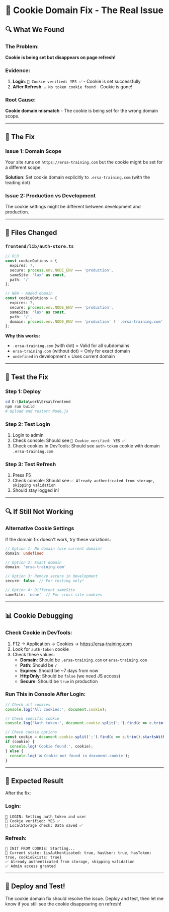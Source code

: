 # 🍪 Cookie Domain Fix - The Real Issue

## 🔍 What We Found

### The Problem:
**Cookie is being set but disappears on page refresh!**

### Evidence:
1. **Login**: `🔐 Cookie verified: YES ✅` - Cookie is set successfully
2. **After Refresh**: `⚠️ No token cookie found` - Cookie is gone!

### Root Cause:
**Cookie domain mismatch** - The cookie is being set for the wrong domain scope.

---

## 🔧 The Fix

### Issue 1: Domain Scope
Your site runs on `https://ersa-training.com` but the cookie might be set for a different scope.

**Solution**: Set cookie domain explicitly to `.ersa-training.com` (with the leading dot)

### Issue 2: Production vs Development
The cookie settings might be different between development and production.

---

## 📝 Files Changed

### `frontend/lib/auth-store.ts`
```typescript
// OLD
const cookieOptions = { 
  expires: 7, 
  secure: process.env.NODE_ENV === 'production',
  sameSite: 'lax' as const,
  path: '/'
};

// NEW - Added domain
const cookieOptions = { 
  expires: 7, 
  secure: process.env.NODE_ENV === 'production',
  sameSite: 'lax' as const,
  path: '/',
  domain: process.env.NODE_ENV === 'production' ? '.ersa-training.com' : undefined
};
```

**Why this works:**
- `.ersa-training.com` (with dot) = Valid for all subdomains
- `ersa-training.com` (without dot) = Only for exact domain
- `undefined` in development = Uses current domain

---

## 🧪 Test the Fix

### Step 1: Deploy
```powershell
cd D:\Data\work\Ersa\frontend
npm run build
# Upload and restart Node.js
```

### Step 2: Test Login
1. Login to admin
2. Check console: Should see `🔐 Cookie verified: YES ✅`
3. Check cookies in DevTools: Should see `auth-token` cookie with domain `.ersa-training.com`

### Step 3: Test Refresh
1. Press F5
2. Check console: Should see `✅ Already authenticated from storage, skipping validation`
3. Should stay logged in!

---

## 🔍 If Still Not Working

### Alternative Cookie Settings

If the domain fix doesn't work, try these variations:

```typescript
// Option 1: No domain (use current domain)
domain: undefined

// Option 2: Exact domain
domain: 'ersa-training.com'

// Option 3: Remove secure in development
secure: false  // For testing only!

// Option 4: Different sameSite
sameSite: 'none'  // For cross-site cookies
```

---

## 📊 Cookie Debugging

### Check Cookie in DevTools:
1. F12 → Application → Cookies → https://ersa-training.com
2. Look for `auth-token` cookie
3. Check these values:
   - **Domain**: Should be `.ersa-training.com` or `ersa-training.com`
   - **Path**: Should be `/`
   - **Expires**: Should be ~7 days from now
   - **HttpOnly**: Should be `false` (we need JS access)
   - **Secure**: Should be `true` in production

### Run This in Console After Login:
```javascript
// Check all cookies
console.log('All cookies:', document.cookie);

// Check specific cookie
console.log('Auth token:', document.cookie.split(';').find(c => c.trim().startsWith('auth-token')));

// Check cookie options
const cookie = document.cookie.split(';').find(c => c.trim().startsWith('auth-token'));
if (cookie) {
  console.log('Cookie found:', cookie);
} else {
  console.log('❌ Cookie not found in document.cookie');
}
```

---

## 🎯 Expected Result

After the fix:

### Login:
```
🔐 LOGIN: Setting auth token and user
🔐 Cookie verified: YES ✅
🔐 LocalStorage check: Data saved ✅
```

### Refresh:
```
🔄 INIT FROM COOKIE: Starting...
🔄 Current state: {isAuthenticated: true, hasUser: true, hasToken: true, cookieExists: true}
✅ Already authenticated from storage, skipping validation
✅ Admin access granted
```

---

## 🚀 Deploy and Test!

The cookie domain fix should resolve the issue. Deploy and test, then let me know if you still see the cookie disappearing on refresh!

